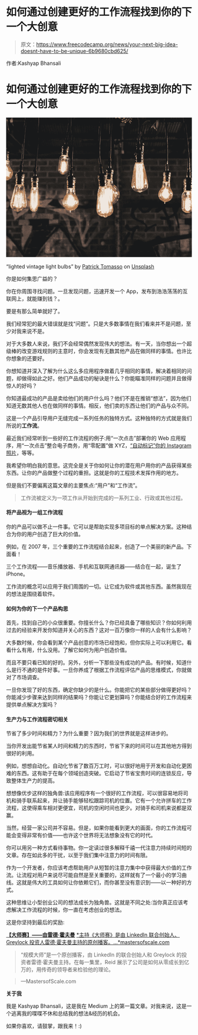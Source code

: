 # 如何通过创建更好的工作流程找到你的下一个大创意

> 原文：<https://www.freecodecamp.org/news/your-next-big-idea-doesnt-have-to-be-unique-6b9680cbd625/>

作者:Kashyap Bhansali

# 如何通过创建更好的工作流程找到你的下一个大创意

![0*heJwGB1eRXApn8RZ](img/6adefbd56bfee078ff33c33eeb5fcc80.png)

“lighted vintage light bulbs” by [Patrick Tomasso](https://unsplash.com/@impatrickt?utm_source=medium&utm_medium=referral) on [Unsplash](https://unsplash.com?utm_source=medium&utm_medium=referral)

你是如何集思广益的？

你在你周围寻找问题。一旦发现问题，迅速开发一个 App，发布到浩浩荡荡的互联网上，就能赚到钱？。

要是有那么简单就好了。

我们经常犯的最大错误就是找“问题”。只是大多数事情在我们看来并不是问题，至少对我来说不是。

对于大多数人来说，我们不会经常偶然发现伟大的想法。有一天，当你想出一个超级棒的改变游戏规则的主意时，你会发现有无数其他产品在做同样的事情。也许比你想象的还要好。

你想知道并深入了解为什么这么多应用程序做着几乎相同的事情，解决着相同的问题，却做得如此之好。他们产品成功的秘诀是什么？你能瞄准同样的问题并且做得惊人的好吗？

你知道最成功的产品是卖给他们的用户什么吗？他们不是在推销“想法”，因为他们知道无数其他人也在做同样的事情。相反，他们卖的东西让他们的产品与众不同。

这是一个产品引导用户无缝完成一系列任务的独特方式。这种独特的方式就是我们所说的**工作流**。

最近我们经常听到一些好的工作流程的例子:用“一次点击”部署你的 Web 应用程序，用“一次点击”整合电子商务，用“零配置”做 XYZ，[“自动标记”你的 Instagram 照片](http://bit.ly/tag-hero-for-instagram)，等等。

我希望你明白我的意思。这完全是关于你如何让你的潜在用户用你的产品获得某些东西。让你的产品做整个过程的重担。这就是你的工程技术发挥作用的地方。

但是我们不要偏离这篇文章的主要焦点:“用户”和“工作流”。

> 工作流被定义为一项工作从开始到完成的一系列工业、行政或其他过程。

#### **将产品视为一组工作流程**

你的产品可以做不止一件事。它可以是帮助实现多项目标的单点解决方案。这种结合为你的用户创造了巨大的价值。

例如，在 2007 年，三个重要的工作流程结合起来，创造了一个美丽的新产品。下面看！

三个工作流程——音乐播放器、手机和互联网通讯器——结合在一起，诞生了 iPhone。

工作流的概念可以应用于我们周围的一切。让它成为软件或其他东西。虽然我现在的想法是围绕着软件。

#### **如何为你的下一个产品构思**

首先，找到自己的小众很重要。你擅长什么？你已经具备了哪些知识？你如何利用过去的经验来开发你知道并关心的东西？这对一百万像你一样的人会有什么影响？

大多数时候，你会看到某个产品创意的市场已经饱和，但你实际上可以利用它。看看什么有用，什么没用。了解它如何为用户创造价值。

而且不要只看已知的好的。另外，分析一下那些没有成功的产品。有时候，知道什么是行不通的是件好事。一旦你养成了根据工作流程评估产品的思维模式，你就做对了市场调查。

一旦你发现了好的东西，确定你缺少的是什么。你能把它的某些部分做得更好吗？你能减少步骤来达到同样的结果吗？你能让它更划算吗？你能结合好的工作流程来提供单点解决方案吗？

#### **生产力与工作流程密切相关**

节省了多少时间和精力？为什么重要？因为我们的世界就是这样进步的。

当你开发出能节省某人时间和精力的东西时，节省下来的时间可以在其他地方得到很好的利用。

例如，想想自动化。自动化节省了数百万工时，可以很好地用于开发和自动化更困难的东西。这有助于在每个领域创造突破。它启动了节省宝贵时间的连锁反应，导致整体生产力的提高。

想想像优步这样的独角兽:该应用程序有一个很好的工作流程，可以很容易地将司机和骑手联系起来，并让骑手能够轻松跟踪司机的位置。它有一个允许拼车的工作流程，这使得乘车相对更便宜，司机的空闲时间也更少。对骑手和司机来说都是双赢。

当然，经营一家公司并不容易。但是，如果你能看到更大的画面，你的工作流程可能会变得非常有价值——也许这个世界将无法想象没有它的时代。

你可以用另一种方式看待事物。你一定读过很多解释千禧一代注意力持续时间短的文章。存在如此多的干扰，以至于我们集中注意力的时间有限。

作为一个开发者，你应该考虑帮助用户从短暂的注意力集中中获得最大价值的工作流。让流程对用户来说尽可能自然是至关重要的，这样就有了一个最小的学习曲线。这就是伟大的工具如何让你依赖它们，而你甚至没有意识到——以一种好的方式。

这种思维让小型创业公司的想法成长为独角兽。这就是不同之处:当你真正应该考虑解决工作流程的时候，你一直在考虑创业的想法。

这是你坚持到最后的奖励:

[**【大师赛】——由雷德·霍夫曼**](https://mastersofscale.com/)
[*主持《大师赛》是由 LinkedIn 联合创始人、Greylock 投资人雷德·霍夫曼主持的原创播客。…*mastersofscale.com](https://mastersofscale.com/)

> “规模大师”是一个原创播客，由 LinkedIn 的联合创始人和 Greylock 的投资者雷德·霍夫曼主持。在每一集里，Reid 展示了公司是如何从零成长到亿万的，用传奇的领导者来检验他的理论。

> —MastersofScale.com

**关于我**

我是 Kashyap Bhansali，这是我在 Medium 上的第一篇文章。对我来说，这是一个逃离我的喋喋不休和总结我的想法&经历的机会。

如果你喜欢，请鼓掌，跟我来！:)